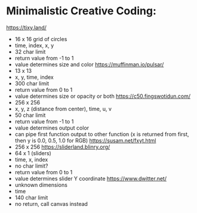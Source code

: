 # Minimalistic Creative Coding:
https://tixy.land/
- 16 x 16 grid of circles
- time, index, x, y
- 32 char limit
- return value from -1 to 1
- value determines size and color
https://muffinman.io/pulsar/
- 13 x 13
- x, y, time, index
- 300 char limit
- return value from 0 to 1
- value determines size or opacity or both
https://c50.fingswotidun.com/
- 256 x 256
- x, y, z (distance from center), time, u, v
- 50 char limit
- return value from -1 to 1
- value determines output color
- can pipe first function output to other function (x is returned from first, then y is 0.0, 0.5, 1.0 for RGB)
https://susam.net/fxyt.html
- 256 x 256
https://sliderland.blinry.org/
- 64 x 1 (sliders)
- time, x, index
- no char limit?
- return value from 0 to 1
- value determines slider Y coordinate
https://www.dwitter.net/
- unknown dimensions
- time
- 140 char limit
- no return, call canvas instead